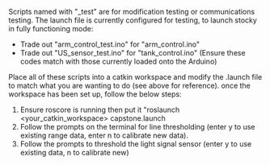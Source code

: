 Scripts named with "_test" are for modification testing or communications testing.
The launch file is currently configured for testing, to launch stocky in fully functioning mode:
  - Trade out "arm_control_test.ino" for "arm_control.ino"
  - Trade out "US_sensor_test.ino" for "tank_control.ino"
(Ensure these codes match with those currently loaded onto the Arduino)

Place all of these scripts into a catkin workspace and modify the .launch file to match what you are wanting to do (see above for reference).
once the workspace has been set up, follow the below steps:
  1. Ensure roscore is running then put it "roslaunch <your_catkin_workspace> capstone.launch
  2. Follow the prompts on the terminal for line thresholding (enter y to use existing range data, enter n to calibrate new data).
  3. Follow the prompts to threshold the light signal sensor (enter y to use existing data, n to calibrate new)
